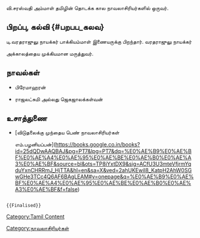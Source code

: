 வி.சரஸ்வதி அம்மாள் தமிழின் தொடக்க கால நாவலாசிரியர்களில் ஒருவர்.

## பிறப்பு, கல்வி {#பறபப_கலவ}

டி.வரதராஜுலு நாயக்கர் பாக்கியம்மாள் இணையருக்கு பிறந்தார். வரதராஜுலு நாயக்கர்
அக்காலத்தைய முக்கியமான மருத்துவர்.

## நாவல்கள்

-   பிரேமாஹரன்
-   ராஜலட்சுமி அல்லது ஜெகஜாலக்கள்வன்

## உசாத்துணை

-   [விடுதலைக்கு முந்தைய பெண் நாவலாசிரியர்கள்
    எம்.பழனியப்பன்](https://books.google.co.in/books?id=25dQDwAAQBAJ&pg=PT7&lpg=PT7&dq=%E0%AE%B9%E0%AE%BF%E0%AE%A4%E0%AE%95%E0%AE%BE%E0%AE%B0%E0%AE%A3%E0%AE%BF&source=bl&ots=TP8iYxtDX9&sig=ACfU3U3mteVfjrmYqduYxnCHRRmJ_HjTTA&hl=en&sa=X&ved=2ahUKEwil8_KatpH2AhW0SGwGHe3TCc4Q6AF6BAgLEAM#v=onepage&q=%E0%AE%B9%E0%AE%BF%E0%AE%A4%E0%AE%95%E0%AE%BE%E0%AE%B0%E0%AE%A3%E0%AE%BF&f=false)

```{=mediawiki}
{{Finalised}}
```
[Category:Tamil Content](Category:Tamil_Content "wikilink")
[Category:நாவலாசிரியர்கள்](Category:நாவலாசிரியர்கள் "wikilink")
